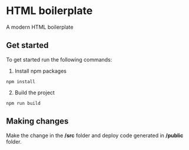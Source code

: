 # HTML boilerplate

A modern HTML boilerplate

## Get started

To get started run the following commands:

1. Install npm packages

`npm install`

2. Build the project

`npm run build`


## Making changes

Make the change in the **/src** folder  and deploy code generated in **/public** folder.